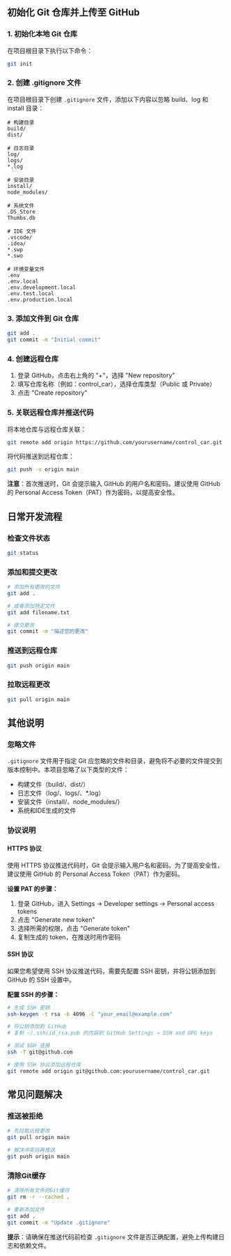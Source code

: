## 初始化 Git 仓库并上传至 GitHub

### 1. 初始化本地 Git 仓库
在项目根目录下执行以下命令：
```bash
git init
```
### 2. 创建 .gitignore 文件
在项目根目录下创建 `.gitignore` 文件，添加以下内容以忽略 build、log 和 install 目录：
```gitignore
# 构建目录
build/
dist/

# 日志目录
log/
logs/
*.log

# 安装目录
install/
node_modules/

# 系统文件
.DS_Store
Thumbs.db

# IDE 文件
.vscode/
.idea/
*.swp
*.swo

# 环境变量文件
.env
.env.local
.env.development.local
.env.test.local
.env.production.local
```

### 3. 添加文件到 Git 仓库
```bash
git add .
git commit -m "Initial commit"
```

### 4. 创建远程仓库
1. 登录 GitHub，点击右上角的 "+"，选择 "New repository"
2. 填写仓库名称（例如：control_car），选择仓库类型（Public 或 Private）
3. 点击 "Create repository"

### 5. 关联远程仓库并推送代码
将本地仓库与远程仓库关联：
```bash
git remote add origin https://github.com/yourusername/control_car.git
```

将代码推送到远程仓库：
```bash
git push -u origin main
```

**注意**：首次推送时，Git 会提示输入 GitHub 的用户名和密码。建议使用 GitHub 的 Personal Access Token（PAT）作为密码，以提高安全性。

## 日常开发流程

### 检查文件状态
```bash
git status
```

### 添加和提交更改
```bash
# 添加所有更改的文件
git add .

# 或者添加特定文件
git add filename.txt

# 提交更改
git commit -m "描述您的更改"
```

### 推送到远程仓库
```bash
git push origin main
```

### 拉取远程更改
```bash
git pull origin main
```

## 其他说明

### 忽略文件
`.gitignore` 文件用于指定 Git 应忽略的文件和目录，避免将不必要的文件提交到版本控制中。本项目忽略了以下类型的文件：
- 构建文件（build/、dist/）
- 日志文件（log/、logs/、*.log）
- 安装文件（install/、node_modules/）
- 系统和IDE生成的文件

### 协议说明

#### HTTPS 协议
使用 HTTPS 协议推送代码时，Git 会提示输入用户名和密码。为了提高安全性，建议使用 GitHub 的 Personal Access Token（PAT）作为密码。

**设置 PAT 的步骤：**
1. 登录 GitHub，进入 Settings → Developer settings → Personal access tokens
2. 点击 "Generate new token"
3. 选择所需的权限，点击 "Generate token"
4. 复制生成的 token，在推送时用作密码

#### SSH 协议
如果您希望使用 SSH 协议推送代码，需要先配置 SSH 密钥，并将公钥添加到 GitHub 的 SSH 设置中。

**配置 SSH 的步骤：**
```bash
# 生成 SSH 密钥
ssh-keygen -t rsa -b 4096 -C "your_email@example.com"

# 将公钥添加到 GitHub
# 复制 ~/.ssh/id_rsa.pub 的内容到 GitHub Settings → SSH and GPG keys

# 测试 SSH 连接
ssh -T git@github.com

# 使用 SSH 协议添加远程仓库
git remote add origin git@github.com:yourusername/control_car.git
```

## 常见问题解决

### 推送被拒绝
```bash
# 先拉取远程更改
git pull origin main

# 解决冲突后再推送
git push origin main
```

### 清除Git缓存
```bash
# 清除所有文件的Git缓存
git rm -r --cached .

# 重新添加文件
git add .
git commit -m "Update .gitignore"
```

**提示**：请确保在推送代码前检查 `.gitignore` 文件是否正确配置，避免上传构建日志和依赖文件。